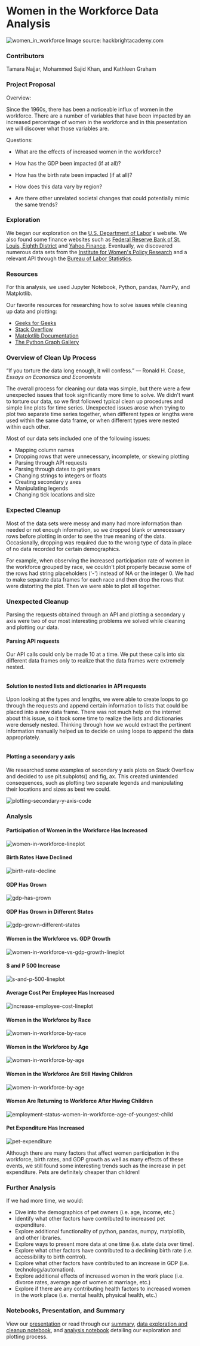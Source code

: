 # Women in the Workforce Data Analysis

![women_in_workforce](presentation/images/women-tech.jpg)
Image source: hackbrightacademy.com


### Contributors

Tamara Najjar, Mohammed Sajid Khan, and Kathleen Graham


### Project Proposal

Overview:

Since the 1960s, there has been a noticeable influx of women in the workforce. There are a number of variables that have been impacted by an increased percentage of women in the workforce and in this presentation we will discover what those variables are. 

Questions:

* What are the effects of increased women in the workforce?

* How has the GDP been impacted (if at all)?

* How has the birth rate been impacted (if at all)?

* How does this data vary by region?

* Are there other unrelated societal changes that could potentially mimic the same trends?


### Exploration

We began our exploration on the [U.S. Department of Labor](https://www.dol.gov/)'s website. We also found some finance websites such as [Federal Reserve Bank of St. Louis, Eighth District](https://fred.stlouisfed.org) and [Yahoo Finance](https://yhoo.it/2XJ4JvL). Eventually, we discovered numerous data sets from the [Institute for Women's Policy Research](https://statusofwomendata.org) and a relevant API through the [Bureau of Labor Statistics](https://catalog.data.gov/).


### Resources

For this analysis, we used Jupyter Notebook, Python, pandas, NumPy, and Matplotlib.

Our favorite resources for researching how to solve issues while cleaning up data and plotting:

* [Geeks for Geeks](https://www.geeksforgeeks.org/python-programming-language/)
* [Stack Overflow](https://stackoverflow.com/)
* [Matplotlib Documentation](https://matplotlib.org/)
* [The Python Graph Gallery](https://python-graph-gallery.com/)


### Overview of Clean Up Process

“If you torture the data long enough, it will confess.” ― Ronald H. Coase, *Essays on Economics and Economists*

The overall process for cleaning our data was simple, but there were a few unexpected issues that took significantly more time to solve. We didn't want to torture our data, so we first followed typical clean up procedures and simple line plots for time series. Unexpected issues arose when trying to plot two separate time series together, when different types or lengths were used within the same data frame, or when different types were nested within each other.

Most of our data sets included one of the following issues:

* Mapping column names
* Dropping rows that were unnecessary, incomplete, or skewing plotting
* Parsing through API requests
* Parsing through dates to get years
* Changing strings to integers or floats
* Creating secondary y axes
* Manipulating legends
* Changing tick locations and size


### Expected Cleanup

Most of the data sets were messy and many had more information than needed or not enough information, so we dropped blank or unnecessary rows before plotting in order to see the true meaning of the data. Occasionally, dropping was required due to the wrong type of data in place of no data recorded for certain demographics.

For example, when observing the increased participation rate of women in the workforce grouped by race, we couldn't plot properly because some of the rows had string placeholders ('-') instead of NA or the integer 0. We had to make separate data frames for each race and then drop the rows that were distorting the plot. Then we were able to plot all together.


### Unexpected Cleanup

Parsing the requests obtained through an API and plotting a secondary y axis were two of our most interesting problems we solved while cleaning and plotting our data.

#### Parsing API requests

Our API calls could only be made 10 at a time. We put these calls into six different data frames only to realize that the data frames were extremely nested.

![]()


#### Solution to nested lists and dictionaries in API requests

Upon looking at the types and lengths, we were able to create loops to go through the requests and append certain information to lists that could be placed into a new data frame. There was not much help on the internet about this issue, so it took some time to realize the lists and dictionaries were densely nested. Thinking through how we would extract the pertinent information manually helped us to decide on using loops to append the data appropriately.

![]()

#### Plotting a secondary y axis

We researched some examples of secondary y axis plots on Stack Overflow and decided to use plt.subplots() and fig, ax. This created unintended consequences, such as plotting two separate legends and manipulating their locations and sizes as best we could.

![plotting-secondary-y-axis-code](cleanup/images/secondary-y-axis-code-and-plot.png)


### Analysis

#### Participation of Women in the Workforce Has Increased

![women-in-workforce-lineplot](analysis/images/percentage-women-workforce-lineplot.png)


#### Birth Rates Have Declined

![birth-rate-decline](analysis/images/crude-US-birth-rates.png)


#### GDP Has Grown

![gdp-has-grown](analysis/images/gdp-growth-lineplot.png)


#### GDP Has Grown in Different States

![gdp-grown-different-states](analysis/images/GDP-per-state.png)


#### Women in the Workforce vs. GDP Growth

![women-in-workforce-vs-gdp-growth-lineplot](analysis/images/percent-women-workforce-gdp-growth-double-lineplot.png)


#### S and P 500 Increase

![s-and-p-500-lineplot](analysis/images/stock-lineplot.png)


#### Average Cost Per Employee Has Increased

![increase-employee-cost-lineplot](analysis/images/average-hourly-cost-per-employee-lineplot.png)


#### Women in the Workforce by Race

![women-in-workforce-by-race](analysis/images/women-workforce-byrace-lineplot.png)


#### Women in the Workforce by Age

![women-in-workforce-by-age](analysis/images/women-workforce-byage-multi-lineplot.png)


#### Women in the Workforce Are Still Having Children

![women-in-workforce-by-age](analysis/images/women-workforce-byyoungestchild-lineplot.png)


#### Women Are Returning to Workforce After Having Children

![employment-status-women-in-workforce-age-of-youngest-child](analysis/images/parent-employment-status-group-barplot.png)


#### Pet Expenditure Has Increased

![pet-expenditure](analysis/images/pet-expend.png)


Although there are many factors that affect women participation in the workforce, birth rates, and GDP growth as well as many effects of these events, we still found some interesting trends such as the increase in pet expenditure. Pets are definitely cheaper than children!


### Further Analysis

If we had more time, we would:

* Dive into the demographics of pet owners (i.e. age, income, etc.)
* Identify what other factors have contributed to increased pet expenditure.
* Explore additional functionality of python, pandas, numpy, matplotlib, and other libraries.
* Explore ways to present more data at one time (i.e. state data over time).
* Explore what other factors have contributed to a declining birth rate (i.e. accessibility to birth control).
* Explore what other factors have contributed to an increase in GDP (i.e. technology/automation).
* Explore additional effects of increased women in the work place (i.e. divorce rates, average age of women at marriage, etc.)
* Explore if there are any contributing health factors to increased women in the work place (i.e. mental health, physical health, etc.)


### Notebooks, Presentation, and Summary

View our [presentation](https://docs.google.com/presentation/d/1akMttnb3DYK5BZcfBKQVOkY6KCYCHzIfGxf0XBLjgrk/edit?usp=sharing) or read through our [summary](analysis/summary-women-in-workforce.docx), [data exploration and cleanup notebook](cleanup/data-exploration-and-cleanup.ipynb), and [analysis notebook](analysis/women-in-workforce-analysis.ipynb) detailing our exploration and plotting process.